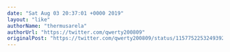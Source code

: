 ```yaml
---
date: "Sat Aug 03 20:37:01 +0000 2019"
layout: "like"
authorName: "thermusarela"
authorUrl: "https://twitter.com/qwerty200809"
originalPost: "https://twitter.com/qwerty200809/status/1157752253249392642"
---
```

